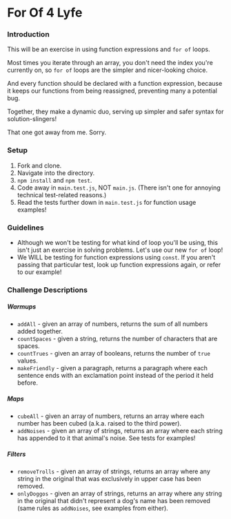 # For Of 4 Lyfe

### Introduction

This will be an exercise in using function expressions and `for of` loops.

Most times you iterate through an array, you don't need the index you're currently on, so `for of` loops are the simpler and nicer-looking choice.

And every function should be declared with a function expression, because it keeps our functions from being reassigned, preventing many a potential bug.

Together, they make a dynamic duo, serving up simpler and safer syntax for solution-slingers!

That one got away from me. Sorry.


### Setup

1. Fork and clone.
2. Navigate into the directory.
3. `npm install` and `npm test`.
4. Code away in `main.test.js`, NOT `main.js`. (There isn't one for annoying technical test-related reasons.)
5. Read the tests further down in `main.test.js` for function usage examples!


### Guidelines

* Although we won't be testing for what kind of loop you'll be using, this isn't just an exercise in solving problems. Let's use our new `for of` loop!
* We WILL be testing for function expressions using `const`. If you aren't passing that particular test, look up function expressions again, or refer to our example!


### Challenge Descriptions

##### Warmups

* `addAll` - given an array of numbers, returns the sum of all numbers added together.
* `countSpaces` - given a string, returns the number of characters that are spaces.
* `countTrues` - given an array of booleans, returns the number of `true` values.
* `makeFriendly` - given a paragraph, returns a paragraph where each sentence ends with an exclamation point instead of the period it held before.


##### Maps

* `cubeAll` - given an array of numbers, returns an array where each number has been cubed (a.k.a. raised to the third power).
* `addNoises` - given an array of strings, returns an array where each string has appended to it that animal's noise. See tests for examples!


##### Filters

* `removeTrolls` - given an array of strings, returns an array where any string in the original that was exclusively in upper case has been removed.
* `onlyDoggos` - given an array of strings, returns an array where any string in the original that didn't represent a dog's name has been removed (same rules as `addNoises`, see examples from either).
